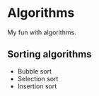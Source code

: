 # Algorithms
My fun with algorithms.

## Sorting algorithms
- Bubble sort
- Selection sort
- Insertion sort

